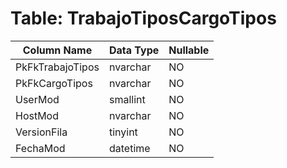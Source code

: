 # Table: TrabajoTiposCargoTipos

| Column Name | Data Type | Nullable |
|-------------|-----------|----------|
| PkFkTrabajoTipos | nvarchar | NO |
| PkFkCargoTipos | nvarchar | NO |
| UserMod | smallint | NO |
| HostMod | nvarchar | NO |
| VersionFila | tinyint | NO |
| FechaMod | datetime | NO |
